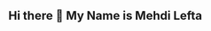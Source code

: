 ## Hi there 👋 My Name is Mehdi Lefta

<!--
**MehdiRealmz/MehdiRealmz** is a ✨ _special_ ✨ repository because its `README.md` (this file) appears on your GitHub profile.

Here are some ideas to get you started: 

🔭 I’m currently working on ... My Bachelor of Science in Information Systems at the University of Maryland, Baltimore County.
🌱 I’m currently learning ... Microsoft Azure cloud services, web development, and Java projects.
👯 I’m looking to collaborate on ... Building communities and sharing my knowledge.
🤔 I’m looking for help with ... Finding internship opportunities and earning IT certifications.
📫 How to reach me: ...
Email: mlefta1@umbc.edu
LinkedIn: Mehdi Lefta
-->
